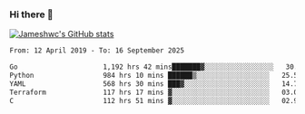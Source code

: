 ### Hi there 👋

[![Jameshwc's GitHub stats](https://github-readme-stats.vercel.app/api?username=jameshwc)](https://github.com/anuraghazra/github-readme-stats)

<!--START_SECTION:waka-->

```txt
From: 12 April 2019 - To: 16 September 2025

Go                     1,192 hrs 42 mins███████▓░░░░░░░░░░░░░░░░░   30.91 %
Python                 984 hrs 10 mins ██████▒░░░░░░░░░░░░░░░░░░   25.51 %
YAML                   568 hrs 30 mins ███▓░░░░░░░░░░░░░░░░░░░░░   14.74 %
Terraform              117 hrs 17 mins ▓░░░░░░░░░░░░░░░░░░░░░░░░   03.04 %
C                      112 hrs 51 mins ▓░░░░░░░░░░░░░░░░░░░░░░░░   02.93 %
```

<!--END_SECTION:waka-->